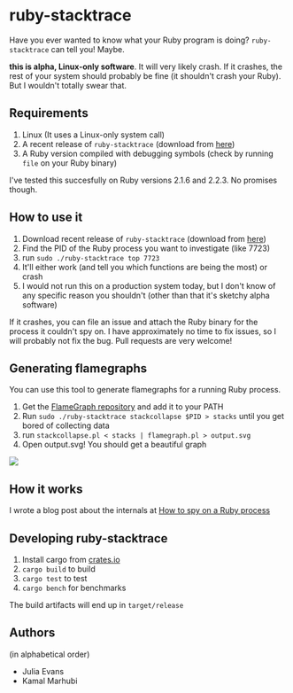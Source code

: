 # ruby-stacktrace

Have you ever wanted to know what your Ruby program is doing?
`ruby-stacktrace` can tell you! Maybe.

**this is alpha, Linux-only software**. It will very likely crash. If it
crashes, the rest of your system should probably be fine (it shouldn't
crash your Ruby). But I wouldn't totally swear that.

## Requirements

1. Linux (It uses a Linux-only system call)
2. A recent release of `ruby-stacktrace` (download from [here](https://github.com/jvns/ruby-stacktrace/releases))
3. A Ruby version compiled with debugging symbols (check by running
   `file` on your Ruby binary)

I've tested this succesfully on Ruby versions 2.1.6 and 2.2.3. No
promises though.

## How to use it

1. Download recent release of `ruby-stacktrace` (download from [here](https://github.com/jvns/ruby-stacktrace/releases))
1. Find the PID of the Ruby process you want to investigate (like 7723)
1. run `sudo ./ruby-stacktrace top 7723`
1. It'll either work (and tell you which functions are being the most)
   or crash
1. I would not run this on a production system today, but I don't know
   of any specific reason you shouldn't (other than that it's sketchy
   alpha software)

If it crashes, you can file an issue and attach the Ruby binary for the
process it couldn't spy on. I have approximately no time to fix issues,
so I will probably not fix the bug. Pull requests are very welcome!

## Generating flamegraphs

You can use this tool to generate flamegraphs for a running Ruby
process. 

1. Get the [FlameGraph repository](https://github.com/brendangregg/FlameGraph) and add it to your PATH
1. Run `sudo ./ruby-stacktrace stackcollapse $PID > stacks` until you
   get bored of collecting data
1. run `stackcollapse.pl < stacks | flamegraph.pl > output.svg`
1. Open output.svg! You should get a beautiful graph

<a href="http://jvns.ca/images/sampling.png"><img src="http://jvns.ca/images/sampling.png"></a>

## How it works

I wrote a blog post about the internals at [How to spy on a Ruby process](http://jvns.ca/blog/2016/06/12/a-weird-system-call-process-vm-readv/)

## Developing ruby-stacktrace


1. Install cargo from [crates.io](https://crates.io/)
1. `cargo build` to build
1. `cargo test` to test
1. `cargo bench` for benchmarks

The build artifacts will end up in `target/release`

## Authors

(in alphabetical order)

* Julia Evans
* Kamal Marhubi

